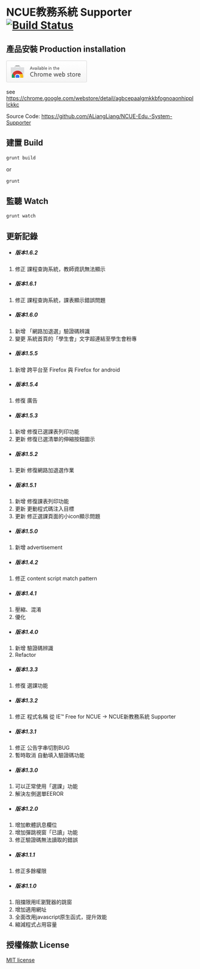 # NCUE教務系統 Supporter [![Build Status](https://travis-ci.org/ALiangLiang/NCUE-Edu.-System-Supporter.svg?branch=master)](https://travis-ci.org/ALiangLiang/NCUE-Edu.-System-Supporter)

## 產品安裝 Production installation

[![Install from Web Store](https://raw.githubusercontent.com/ALiangLiang/NCUE-Edu.-System-Supporter/master/tryitnowbutton_small.png)](https://chrome.google.com/webstore/detail/agbcepaalgmkkbfognoaonhippllckkc)

see https://chrome.google.com/webstore/detail/agbcepaalgmkkbfognoaonhippllckkc

Source Code: https://github.com/ALiangLiang/NCUE-Edu.-System-Supporter

##  建置 Build 

```bash
grunt build
```
or
```bash
grunt
```

##  監聽 Watch 

```bash
grunt watch
```

##  更新記錄

- ##### 版本1.6.2
1. 修正 課程查詢系統，教師資訊無法顯示

- ##### 版本1.6.1
1. 修正 課程查詢系統，課表顯示錯誤問題

- ##### 版本1.6.0
1. 新增 「網路加退選」驗證碼辨識
2. 變更 系統首頁的「學生會」文字超連結至學生會粉專

- ##### 版本1.5.5
1. 新增 跨平台至 Firefox 與 Firefox for android

- ##### 版本1.5.4
1. 修復 廣告

- ##### 版本1.5.3
1. 新增 修復已選課表列印功能
2. 更新 修復已選清單的伸縮按鈕圖示

- ##### 版本1.5.2
1. 更新 修復網路加退選作業

- ##### 版本1.5.1
1. 新增 修復課表列印功能
2. 更新 更動程式碼注入目標
3. 更新 修正選課頁面的小icon顯示問題

- ##### 版本1.5.0
1. 新增 advertisement

- ##### 版本1.4.2
1. 修正 content script match pattern

- ##### 版本1.4.1
1. 壓縮、混淆
2. 優化

- ##### 版本1.4.0
1. 新增 驗證碼辨識
2. Refactor

- ##### 版本1.3.3
1. 修復 選課功能

- ##### 版本1.3.2
1. 修正 程式名稱 從 IE™ Free for NCUE → NCUE新教務系統 Supporter

- ##### 版本1.3.1
1. 修正 公告字串切割BUG
2. 暫時取消 自動填入驗證碼功能

- ##### 版本1.3.0
1. 可以正常使用「選課」功能
2. 解決左側選單EEROR

- ##### 版本1.2.0
1. 增加軟體訊息欄位
2. 增加彈跳視窗「已讀」功能
3. 修正驗證碼無法讀取的錯誤

- ##### 版本1.1.1
1. 修正多餘權限

- ##### 版本1.1.0 
1. 阻擋限用IE瀏覽器的跳窗
2. 增加適用網址
3. 全面改用javascript原生函式，提升效能
4. 縮減程式占用容量

## 授權條款 License

[MIT license](https://raw.githubusercontent.com/ALiangLiang/NCUE-Edu.-System-Supporter/master/LICENSE)
